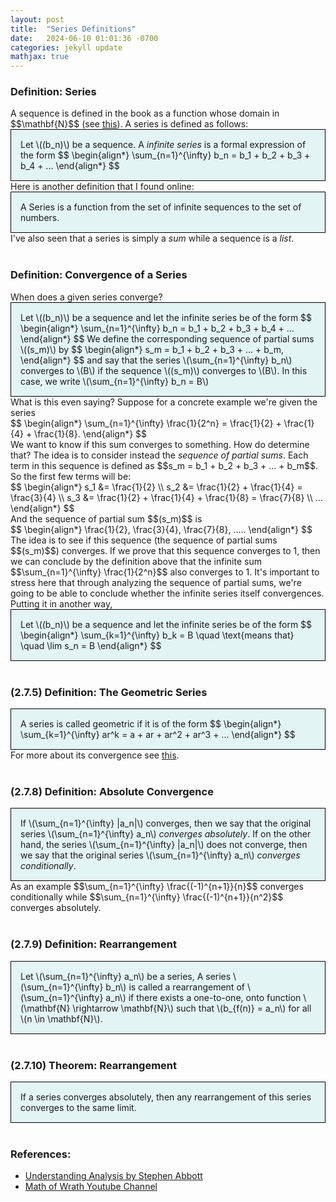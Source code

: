 ```yaml
---
layout: post
title:  "Series Definitions"
date:   2024-06-10 01:01:36 -0700
categories: jekyll update
mathjax: true
---
```

<!------------------------------------------------------------------------------------>
<h3>Definition: Series</h3>
A sequence is defined in the book as a function whose domain in $$\mathbf{N}$$ (see <a href="https://strncat.github.io/jekyll/update/2024/05/21/analysis-seq-definitions.html">this</a>). A series is defined as follows:
<div style="background-color: #E3F4F4; padding: 15px 15px 15px 15px; border:1px solid black;">
  Let \((b_n)\) be a sequence. A <i>infinite series</i> is a formal expression of the form
  $$
  \begin{align*}
  \sum_{n=1}^{\infty} b_n = b_1 + b_2 + b_3 + b_4 + ...
  \end{align*}
  $$
</div>
Here is another definition that I found online:
<div style="background-color: #E3F4F4; padding: 15px 15px 15px 15px; border:1px solid black;">
  A Series is a function from the set of infinite sequences to the set of numbers.
</div>
I've also seen that a series is simply a <i>sum</i> while a sequence is a <i>list</i>.
<br>
<br>
<!------------------------------------------------------------------------------------>
<h3>Definition: Convergence of a Series</h3>
When does a given series converge?
<div style="background-color: #E3F4F4; padding: 15px 15px 15px 15px; border:1px solid black;">
  Let \((b_n)\) be a sequence and let the infinite series be of the form
  $$
  \begin{align*}
  \sum_{n=1}^{\infty} b_n = b_1 + b_2 + b_3 + b_4 + ...
  \end{align*}
  $$
We define the corresponding sequence of partial sums \((s_m)\) by
  $$
  \begin{align*}
  s_m = b_1 + b_2 + b_3 + ... + b_m,
  \end{align*}
  $$
and say that the series \(\sum_{n=1}^{\infty} b_n\) converges to \(B\) if the sequence \((s_m)\) converges to \(B\). In this case, we write \(\sum_{n=1}^{\infty} b_n = B\)
</div>
What is this even saying? Suppose for a concrete example we're given the series
<div>
    $$
    \begin{align*}
    \sum_{n=1}^{\infty} \frac{1}{2^n} = \frac{1}{2} + \frac{1}{4} + \frac{1}{8}.
    \end{align*}
    $$
</div>
We want to know if this sum converges to something. How do determine that? The idea is to consider instead the <i>sequence of partial sums</i>. Each term in this sequence is defined as $$s_m = b_1 + b_2 + b_3 + ... + b_m$$. So the first few terms will be:
<div>
    $$
    \begin{align*}
    s_1 &= \frac{1}{2} \\
	s_2 &= \frac{1}{2} + \frac{1}{4} = \frac{3}{4} \\
	s_3 &= \frac{1}{2} + \frac{1}{4} + \frac{1}{8} = \frac{7}{8} \\
	...
    \end{align*}
    $$
</div>
And the sequence of partial sum $$(s_m)$$ is
<div>
    $$
    \begin{align*}
    \frac{1}{2}, \frac{3}{4}, \frac{7}{8}, ..... 
    \end{align*}
    $$
</div>
The idea is to see if this sequence (the sequence of partial sums $$(s_m)$$) converges. If we prove that this sequence converges to 1, then we can conclude by the definition above that the infinite sum $$\sum_{n=1}^{\infty} \frac{1}{2^n}$$ also converges to 1. It's important to stress here that through analyzing the sequence of partial sums, we're going to be able to conclude whether the infinite series itself convergences. Putting it in another way,
<div style="background-color: #E3F4F4; padding: 15px 15px 15px 15px; border:1px solid black;">
  Let \((b_n)\) be a sequence and let the infinite series be of the form
  $$
  \begin{align*}
  \sum_{k=1}^{\infty} b_k = B \quad \text{means that} \quad \lim s_n = B
  \end{align*}
  $$
</div>
<br>
<!------------------------------------------------------------------------------------>
<h3>(2.7.5) Definition: The Geometric Series</h3>
<div style="background-color: #E3F4F4; padding: 15px 15px 15px 15px; border:1px solid black;">
  A series is called geometric if it is of the form
  $$
  \begin{align*}
  \sum_{k=1}^{\infty} ar^k = a + ar + ar^2 + ar^3 + ...
  \end{align*}
  $$
</div>
For more about its convergence see <a href="https://strncat.github.io/jekyll/update/2024/02/05/analysis-series-geometric.html">this</a>.
<br>
<br>
<!------------------------------------------------------------------------------------>
<h3>(2.7.8) Definition: Absolute Convergence</h3>
<div style="background-color: #E3F4F4; padding: 15px 15px 15px 15px; border:1px solid black;">
  If \(\sum_{n=1}^{\infty} |a_n|\) converges, then we say that the original series \(\sum_{n=1}^{\infty} a_n\) <i>converges absolutely</i>. If on the other hand, the series \(\sum_{n=1}^{\infty} |a_n|\) does not converge, then we say that the original series \(\sum_{n=1}^{\infty} a_n\) <i>converges conditionally</i>. 
</div>
As an example $$\sum_{n=1}^{\infty} \frac{(-1)^{n+1}}{n}$$ converges conditionally while $$\sum_{n=1}^{\infty} \frac{(-1)^{n+1}}{n^2}$$ converges absolutely. 
<br>
<br>
<!------------------------------------------------------------------------------------>
<h3>(2.7.9) Definition: Rearrangement</h3>
<div style="background-color: #E3F4F4; padding: 15px 15px 15px 15px; border:1px solid black;">
  Let \(\sum_{n=1}^{\infty} a_n\) be a series, A series \(\sum_{n=1}^{\infty} b_n\) is called a rearrangement of \(\sum_{n=1}^{\infty} a_n\) if there exists a one-to-one, onto function \(\mathbf{N} \rightarrow \mathbf{N}\) such that \(b_{f(n)} = a_n\) for all \(n \in \mathbf{N}\). 
</div>
<br>
<!------------------------------------------------------------------------------------>
<h3>(2.7.10) Theorem: Rearrangement</h3>
<div style="background-color: #E3F4F4; padding: 15px 15px 15px 15px; border:1px solid black;">
  If a series converges absolutely, then any rearrangement of this series converges to the same limit.
</div>
<br>
<!------------------------------------------------------------------------------------>
<h3>References:</h3>
<ul>
<li><a href="https://www.amazon.com/Understanding-Analysis-Undergraduate-Texts-Mathematics/dp/1493927116">Understanding Analysis by Stephen Abbott</a></li>
<li><a href="https://www.youtube.com/watch?v=-YcQu_rZYSE">Math of Wrath Youtube Channel</a></li>
</ul>